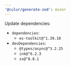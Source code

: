 ```yaml
---
'@culur/generate-zod': minor
---
```


Update dependencies:

- `dependencies`:
  - `es-toolkit@^1.39.10`
- `devDependencies`:
  - `@types/async@^3.2.25`
  - `ink@^6.2.3`
  - `zx@^8.8.1`
